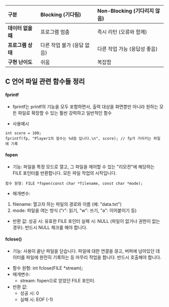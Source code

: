 | 구분 | **Blocking (기다림)** | **Non-Blocking (기다리지 않음)** |
| :--- | :--- | :--- |
| **데이터 없을 때** | 프로그램 멈춤 | 즉시 리턴 (오류와 함께) |
| **프로그램 상태** | 다른 작업 불가 (응답 없음) | 다른 작업 가능 (응답성 좋음) |
| **구현 난이도** | 쉬움 | 복잡함 |

## C 언어 파일 관련 함수들 정리

#### fprintf
* fprintf는 printf의 기능을 모두 포함하면서, 출력 대상을 화면뿐만 아니라 원하는 모든 파일로 확장할 수 있는 훨씬 강력하고 일반적인 함수
- 사용예시
```
int score = 100;
fprintf(fp, "Player1의 점수는 %d점 입니다.\n", score); // fp가 가리키는 파일에 기록
```
#### fopen
* 기능: 파일을 특정 모드로 열고, 그 파일을 제어할 수 있는 "리모컨"에 해당하는 FILE 포인터를 반환합니다. 모든 파일 작업의 시작입니다.

`함수 원형: FILE *fopen(const char *filename, const char *mode);`

- 매개변수:
1. filename: 열고자 하는 파일의 경로와 이름 (예: "data.txt")
2. mode: 파일을 여는 방식 ("r": 읽기, "w": 쓰기, "a": 이어붙이기 등)
- 반환 값:
성공 시: 유효한 FILE 포인터
실패 시: NULL (파일이 없거나 권한이 없는 경우). 반드시 NULL 체크를 해야 합니다.

#### fclose()
* 기능: 사용이 끝난 파일을 닫습니다. 파일에 대한 연결을 끊고, 버퍼에 남아있던 데이터를 파일에 완전히 기록하는 등 마무리 작업을 합니다. 반드시 호출해야 합니다.
- 함수 원형: int fclose(FILE *stream);
- 매개변수:
    - stream: fopen으로 얻었던 FILE 포인터.
- 반환 값:
    - 성공 시: 0
    - 실패 시: EOF (-1)